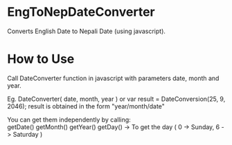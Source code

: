EngToNepDateConverter
=====================

Converts English Date to Nepali Date (using javascript).


How to Use
============

Call DateConverter function in javascript with parameters date, month and year.


Eg. 
DateConverter( date, month, year )
or
var result = DateConversion(25, 9, 2046);
result is obtained in the form "year/month/date"

You can get them independently by calling: <br>
getDate()
getMonth()
getYear()
getDay() -> To get the day ( 0 -> Sunday, 6 -> Saturday )
